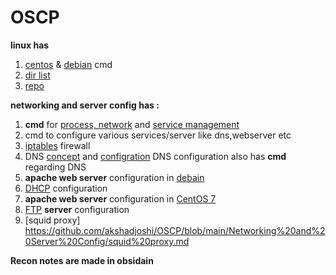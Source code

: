 # OSCP
**linux has**
1. [centos](https://github.com/akshadjoshi/OSCP/blob/main/Linux/ServerOS.md) & [debian](https://github.com/akshadjoshi/OSCP/blob/main/Linux/ServerOS.md#debian) cmd
2. [dir list](https://github.com/akshadjoshi/OSCP/blob/main/Linux/directories%20or%20folder.txt)
3. [repo](https://github.com/akshadjoshi/OSCP/blob/main/Linux/repo.md)

**networking and server config has :**
1. **cmd** for [process, network](https://github.com/akshadjoshi/OSCP/blob/main/Networking%20and%20Server%20Config/network%20%26%20process%20manangement.md) and [service management](https://github.com/akshadjoshi/OSCP/blob/main/Networking%20and%20Server%20Config/service%20management.md) 
2. cmd to configure various services/server like dns,webserver etc
3.  [iptables](https://github.com/akshadjoshi/OSCP/blob/main/Networking%20and%20Server%20Config/firewall_iptables.md) firewall 
4. DNS [concept](https://github.com/akshadjoshi/OSCP/blob/main/Networking%20and%20Server%20Config/dns_concpet.txt) and [configration](https://github.com/akshadjoshi/OSCP/blob/main/Networking%20and%20Server%20Config/dnsconfig.md) DNS configuration also has **cmd** regarding DNS
5. **apache web server** configuration in [debain](https://github.com/akshadjoshi/OSCP/blob/main/Networking%20and%20Server%20Config/apache%20webserver_debain.md)  
6. [DHCP](https://github.com/akshadjoshi/OSCP/blob/main/Networking%20and%20Server%20Config/dhcp.md) configuration  
7. **apache web server** configuration in [CentOS 7](https://github.com/akshadjoshi/OSCP/blob/main/Networking%20and%20Server%20Config/apache_webserver%20CentOS.md)
8. [FTP](https://github.com/akshadjoshi/OSCP/blob/main/Networking%20and%20Server%20Config/ftp_config.md) **server** configuration 
9. [squid proxy] https://github.com/akshadjoshi/OSCP/blob/main/Networking%20and%20Server%20Config/squid%20proxy.md


**Recon notes are made in obsidain** 
